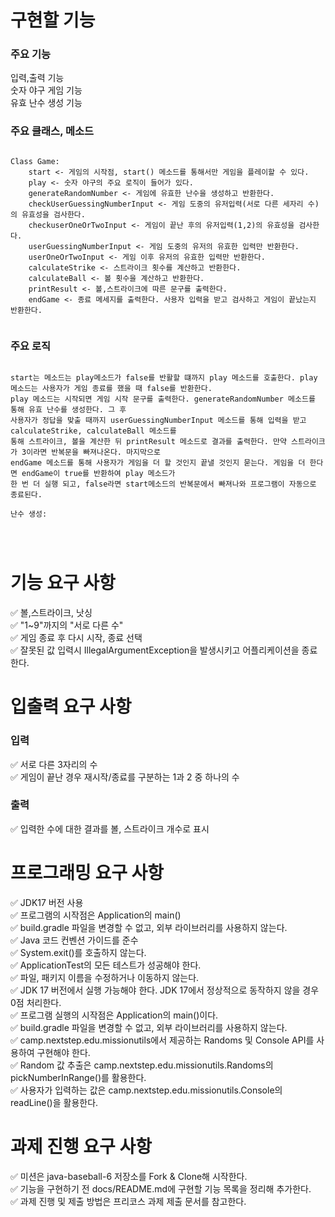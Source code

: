 # 구현할 기능

### 주요 기능

입력,출력 기능  
숫자 야구 게임 기능    
유효 난수 생성 기능

### 주요 클래스, 메소드

```  

Class Game:
    start <- 게임의 시작점, start() 메소드를 통해서만 게임을 플레이할 수 있다.
    play <- 숫자 야구의 주요 로직이 들어가 있다. 
    generateRandomNumber <- 게임에 유효한 난수을 생성하고 반환한다.
    checkUserGuessingNumberInput <- 게임 도중의 유저입력(서로 다른 세자리 수)의 유효성을 검사한다.
    checkuserOneOrTwoInput <- 게임이 끝난 후의 유저입력(1,2)의 유효성을 검사한다.
    userGuessingNumberInput <- 게임 도중의 유저의 유효한 입력만 반환한다.
    userOneOrTwoInput <- 게임 이후 유저의 유효한 입력만 반환한다.
    calculateStrike <- 스트라이크 횟수를 계산하고 반환한다.
    calculateBall <- 볼 횟수을 계산하고 반환한다.
    printResult <- 볼,스트라이크에 따른 문구를 출력한다.
    endGame <- 종료 메세지를 출력한다. 사용자 입력을 받고 검사하고 게임이 끝났는지 반환한다.
    
```

### 주요 로직

```

start는 메소드는 play메소드가 false를 반활할 떄까지 play 메소드를 호출한다. play 메소드는 사용자가 게임 종료를 했을 때 false를 반환한다.
play 메소드는 시작되면 게임 시작 문구를 출력한다. generateRandomNumber 메소드를 통해 유효 난수를 생성한다. 그 후 
사용자가 정답을 맞출 때까지 userGuessingNumberInput 메소드를 통해 입력을 받고 calculateStrike, calculateBall 메소드를
통해 스트라이크, 볼을 계산한 뒤 printResult 메소드로 결과를 출력한다. 만약 스트라이크가 3이라면 반복문을 빠져나온다. 마지막으로
endGame 메소드를 통해 사용자가 게임을 더 할 것인지 끝낼 것인지 묻는다. 게임을 더 한다면 endGame이 true를 반환하여 play 메소드가
한 번 더 실행 되고, false라면 start메소드의 반복문에서 빠져나와 프로그램이 자동으로 종료된다.

난수 생성: 

 


``` 

# 기능 요구 사항

✅ 볼,스트라이크, 낫싱  
✅ "1~9"까지의 "서로 다른 수"  
✅ 게임 종료 후 다시 시작, 종료 선택  
✅ 잘못된 값 입력시 IllegalArgumentException을 발생시키고 어플리케이션을 종료한다.

# 입출력 요구 사항

### 입력

✅ 서로 다른 3자리의 수  
✅ 게임이 끝난 경우 재시작/종료를 구분하는 1과 2 중 하나의 수

### 출력

✅ 입력한 수에 대한 결과를 볼, 스트라이크 개수로 표시

# 프로그래밍 요구 사항

✅ JDK17 버전 사용  
✅ 프로그램의 시작점은 Application의 main()  
✅ build.gradle 파일을 변경할 수 없고, 외부 라이브러리를 사용하지 않는다.  
✅ Java 코드 컨벤션 가이드를 준수  
✅ System.exit()를 호출하지 않는다.  
✅ ApplicationTest의 모든 테스트가 성공해야 한다.  
✅ 파일, 패키지 이름을 수정하거나 이동하지 않는다.  
✅ JDK 17 버전에서 실행 가능해야 한다. JDK 17에서 정상적으로 동작하지 않을 경우 0점 처리한다.  
✅ 프로그램 실행의 시작점은 Application의 main()이다.  
✅ build.gradle 파일을 변경할 수 없고, 외부 라이브러리를 사용하지 않는다.  
✅ camp.nextstep.edu.missionutils에서 제공하는 Randoms 및 Console API를 사용하여 구현해야 한다.  
✅ Random 값 추출은 camp.nextstep.edu.missionutils.Randoms의 pickNumberInRange()를 활용한다.  
✅ 사용자가 입력하는 값은 camp.nextstep.edu.missionutils.Console의 readLine()을 활용한다.

# 과제 진행 요구 사항

✅ 미션은 java-baseball-6 저장소를 Fork & Clone해 시작한다.  
✅ 기능을 구현하기 전 docs/README.md에 구현할 기능 목록을 정리해 추가한다.  
✅ 과제 진행 및 제출 방법은 프리코스 과제 제출 문서를 참고한다.
